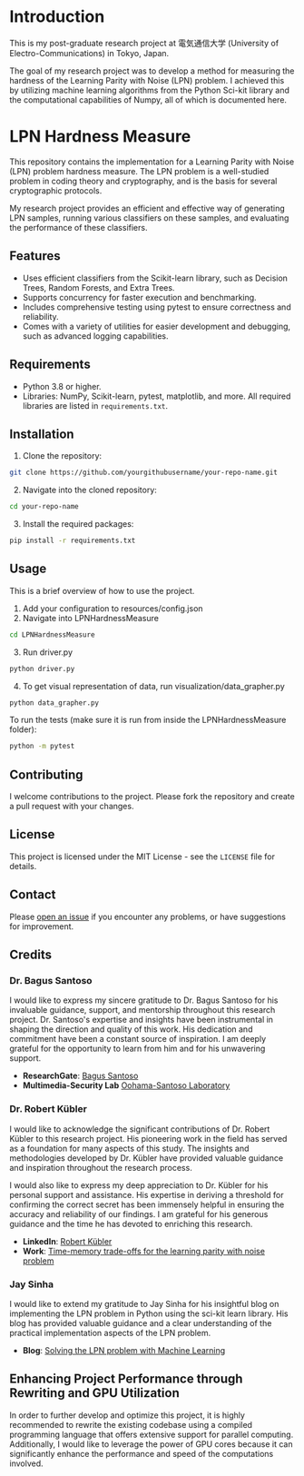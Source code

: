 # Introduction
This is my post-graduate research project at 電気通信大学 (University of Electro-Communications) in Tokyo, Japan.

The goal of my research project was to develop a method for measuring the hardness of the Learning Parity with Noise (LPN) problem. I achieved this by utilizing machine learning algorithms from the Python Sci-kit library and the computational capabilities of Numpy, all of which is documented here.

# LPN Hardness Measure

This repository contains the implementation for a Learning Parity with Noise (LPN) problem hardness measure. The LPN problem is a well-studied problem in coding theory and cryptography, and is the basis for several cryptographic protocols.

My research project provides an efficient and effective way of generating LPN samples, running various classifiers on these samples, and evaluating the performance of these classifiers.

## Features

- Uses efficient classifiers from the Scikit-learn library, such as Decision Trees, Random Forests, and Extra Trees.
- Supports concurrency for faster execution and benchmarking.
- Includes comprehensive testing using pytest to ensure correctness and reliability.
- Comes with a variety of utilities for easier development and debugging, such as advanced logging capabilities.

## Requirements

- Python 3.8 or higher.
- Libraries: NumPy, Scikit-learn, pytest, matplotlib, and more. All required libraries are listed in `requirements.txt`.

## Installation

1. Clone the repository:
```sh
git clone https://github.com/yourgithubusername/your-repo-name.git
```

2. Navigate into the cloned repository:
```sh
cd your-repo-name
```

3. Install the required packages:
```sh
pip install -r requirements.txt
```

## Usage

This is a brief overview of how to use the project. 
1. Add your configuration to resources/config.json
2. Navigate into LPNHardnessMeasure
```sh
cd LPNHardnessMeasure
```
3. Run driver.py
```sh
python driver.py
```
4. To get visual representation of data, run visualization/data_grapher.py
```sh
python data_grapher.py
```

To run the tests (make sure it is run from inside the LPNHardnessMeasure folder):
```sh
python -m pytest
```

## Contributing

I welcome contributions to the project. Please fork the repository and create a pull request with your changes.

## License

This project is licensed under the MIT License - see the `LICENSE` file for details.

## Contact

Please [open an issue](https://github.com/yourgithubusername/your-repo-name/issues/new) if you encounter any problems, or have suggestions for improvement.

## Credits
### Dr. Bagus Santoso
I would like to express my sincere gratitude to Dr. Bagus Santoso for his invaluable guidance, support, and mentorship throughout this research project. Dr. Santoso's expertise and insights have been instrumental in shaping the direction and quality of this work. His dedication and commitment have been a constant source of inspiration. I am deeply grateful for the opportunity to learn from him and for his unwavering support.

- **ResearchGate**: [Bagus Santoso](https://www.researchgate.net/profile/Bagus-Santoso-3)
- **Multimedia-Security Lab** [Oohama-Santoso Laboratory](http://www.osmulti.cei.uec.ac.jp/index.php)

### Dr. Robert Kübler
 I would like to acknowledge the significant contributions of Dr. Robert Kübler to this research project. His pioneering work in the field has served as a foundation for many aspects of this study. The insights and methodologies developed by Dr. Kübler have provided valuable guidance and inspiration throughout the research process.

I would also like to express my deep appreciation to Dr. Kübler for his personal support and assistance. His expertise in deriving a threshold for confirming the correct secret has been immensely helpful in ensuring the accuracy and reliability of our findings. I am grateful for his generous guidance and the time he has devoted to enriching this research.

- **LinkedIn**: [Robert Kübler](https://www.linkedin.com/in/robert-kuebler/)
- **Work**: [Time-memory trade-offs for the learning parity with noise problem](https://hss-opus.ub.ruhr-uni-bochum.de/opus4/frontdoor/index/index/docId/5940)
### Jay Sinha
I would like to extend my gratitude to Jay Sinha for his insightful blog on implementing the LPN problem in Python using the sci-kit learn library. His blog has provided valuable guidance and a clear understanding of the practical implementation aspects of the LPN problem.

- **Blog**: [Solving the LPN problem with Machine Learning](https://blog.jaysinha.me/solving-lpn-problem-with-machine-learning/)

## Enhancing Project Performance through Rewriting and GPU Utilization

In order to further develop and optimize this project, it is highly recommended to rewrite the existing codebase using a compiled programming language that offers extensive support for parallel computing. Additionally, I would
like to leverage the power of GPU cores because it can significantly enhance the performance and speed of the computations involved.